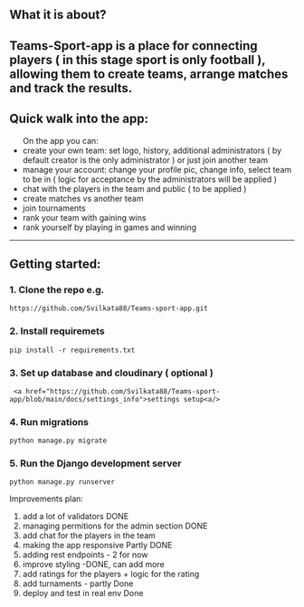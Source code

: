 <h2>﻿What it is about?<h2/>
 
<p>Teams-Sport-app is a place for connecting players ( in this stage sport is only football ), allowing them to create teams, arrange matches and track the results.<p/>

<h2>Quick walk into the app:</h2>
<ul> On the app you can:
  <li>create your own team: set logo, history, additional administrators ( by default creator is the only administrator ) or just join another team</li>
  <li>manage your account: change your profile pic, change info, select team to be in ( logic for acceptance by the administrators will be applied )</li>
  <li>chat with the players in the team and public ( to be applied )</li>
  <li>create matches vs another team</li>
  <li>join tournaments</li>
  <li>rank your team with gaining wins</li>
  <li>rank yourself by playing in games and winning</li>
</ul>

<hr/>

<h2>Getting started:</h2>

<h3>1. Clone the repo e.g.</h3>

    https://github.com/Svilkata88/Teams-sport-app.git

<h3>2. Install requiremets</h3>

    pip install -r requirements.txt
    
<h3>3. Set up database and cloudinary ( optional )</h3>

     <a href="https://github.com/Svilkata88/Teams-sport-app/blob/main/docs/settings_info">settings setup<a/>

<h3>4. Run migrations</h3>

    python manage.py migrate

<h3>5. Run the Django development server</h3>

    python manage.py runserver
    


Improvements plan:
1. add a lot of validators DONE
2. managing permitions for the admin section DONE
3. add chat for the players in the team
4. making the app responsive Partly DONE
5. adding rest endpoints - 2 for now
6. improve styling -DONE, can add more
7. add ratings for the players + logic for the rating
8. add turnaments - partly Done
9. deploy and test in real env Done


